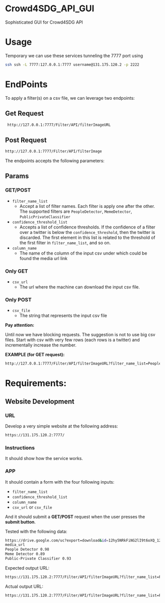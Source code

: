 # Crowd4SDG_API_GUI
Sophisticated GUI for Crowd4SDG API

# Usage

Temporary we can use these services tunneling the 7777 port using

```bash
ssh ssh -L 7777:127.0.0.1:7777 username@131.175.120.2 -p 2222
```

# EndPoints

To apply a filter(s) on a csv file, we can leverage two endpoints:

## Get Request

```bash
 http://127.0.0.1:7777/Filter/API/filterImageURL
```

## Post Request

```bash
http://127.0.0.1:7777/Filter/API/filterImage
```

The endpoints accepts the following parameters:

## Params

### GET/POST

- `filter_name_list`
    - Accept a list of filter names. Each filter is apply one after the other. The supported filters are `PeopleDetector`, `MemeDetector`, `PublicPrivateClassifier`
- `confidence_threshold_list`
    - Accepts a list of confidence thresholds. If the confidence of a filter over a twitter is below the `confidence_threshold`, then the twitter is discarded. The first element in this list is related to the threshold of the first filter in `filter_name_list`, and so on.
- `column_name`
    - The name of the column of the input csv under which could be found the media url link

### Only GET

- `csv_url`
    - The url where the machine can download the input csv file.

### Only POST

- `csv_file`
    - The string that represents the input csv file

**Pay attention:**

Until now we have blocking requests. The suggestion is not to use big csv files. Start with csv with very few rows (each rows is a twitter) and incrementally increase the number.

**EXAMPLE (for GET request):**

```bash
http://127.0.0.1:7777/Filter/API/filterImageURL?filter_name_list=PeopleDetector&filter_name_list=MemeDetector&filter_name_list=PublicPrivateClassifier&confidence_threshold_list=0.98&confidence_threshold_list=0.89&confidence_threshold_list=0.93&column_name=media_url&csv_url=https%3A%2F%2Fdrive.google.com%2Fuc%3Fexport%3Ddownload%26id%3D12hy5NRkFiNG2lI9t6oXQ_12_QDUQz94c
```

# Requirements:

## Website Development

### URL

Develop a very simple website at the following address:

```bash
https://131.175.120.2:7777/
```

### Instructions

It should show how the service works.

### APP

It should contain a form with the four following inputs:

- `filter_name_list`
- `confidence_threshold_list`
- `column_name`
- `csv_url` or `csv_file`

And it should submit a **GET/POST** request when the user presses the **submit button**.

Tested with the following data:

```bash
https://drive.google.com/uc?export=download&id=12hy5NRkFiNG2lI9t6oXQ_12_QDUQz94c
media_url
People Detector 0.98
Meme Detector 0.89
Public-Private Classifier 0.93
```

Expected output URL:

```bash
https://131.175.120.2:7777/Filter/API/filterImageURL?filter_name_list=PeopleDetector&filter_name_list=MemeDetector&filter_name_list=PublicPrivateClassifier&confidence_threshold_list=0.98&confidence_threshold_list=0.89&confidence_threshold_list=0.93&column_name=media_url&csv_url=https%3A%2F%2Fdrive.google.com%2Fuc%3Fexport%3Ddownload%26id%3D12hy5NRkFiNG2lI9t6oXQ_12_QDUQz94c
```

Actual output URL:

```bash
https://131.175.120.2:7777/Filter/API/filterImageURL?filter_name_list=PeopleDetector&filter_name_list=MemeDetector&filter_name_list=PublicPrivateClassifier&confidence_threshold_list=0.98&confidence_threshold_list=0.89&confidence_threshold_list=0.93&column_name=media_url&csv_url=https%3A%2F%2Fdrive.google.com%2Fuc%3Fexport%3Ddownload%26id%3D12hy5NRkFiNG2lI9t6oXQ_12_QDUQz94c
```